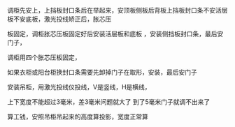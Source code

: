 调柜先安上，上挡板封口条后在举起来，安顶板侧板后背板上挡板封口条不安活层板不安底板，激光投线矫正后，胀芯压

板固定，调柜胀芯压板固定好后安装活层板和底板 ，安装侧挡板封口条，最后安门子，

调柜用四个胀芯压板固定，


如果衣柜或阳台柜换封口条需要先卸掉门子在取形，安装，最后安门子


安装吊柜，用激光投线仪投线，V是竖线，H是横线，


上下宽度不能超过3毫米，差3毫米问题就大了
到了5毫米门子就调不出来了



算工钱，安照吊柜吊起来的高度算投影，宽度正常算



















